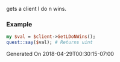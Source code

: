 gets a client l do n wins.
### Example

```perl
my $val = $client->GetLDoNWins();
quest::say($val); # Returns uint
```


Generated On 2018-04-29T00:30:15-07:00